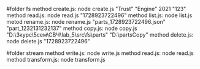 #folder fs
method create.js: node create.js "Trust" "Engine" 2021 "123"
method read.js: node read.js "1728923722496"
method list.js: node list.js
metod rename.js: node rename.js "parts_1728923722496.json" "part_1232131232137"
method copy.js: node copy.js "D:\3курс\5сем\СВЧ\lab_5\src\fs\parts" "D:\partsCopy"
method delete.js: node delete.js "1728923722496"

#folder stream
method write.js: node write.js
method read.js: node read.js
method transform.js: node transform.js
